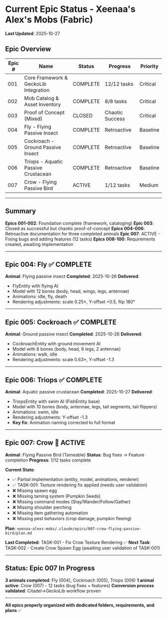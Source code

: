 # Current Epic Status - Xeenaa's Alex's Mobs (Fabric)

**Last Updated**: 2025-10-27

## Epic Overview

| Epic # | Name | Status | Progress | Priority |
|--------|------|--------|----------|----------|
| 001 | Core Framework & GeckoLib Integration | COMPLETE | 12/12 tasks | Critical |
| 002 | Mob Catalog & Asset Inventory | COMPLETE | 8/8 tasks | Critical |
| 003 | Proof of Concept (Mixed) | CLOSED | Chaotic Success | Critical |
| 004 | Fly - Flying Passive Insect | COMPLETE | Retroactive | Baseline |
| 005 | Cockroach - Ground Passive Insect | COMPLETE | Retroactive | Baseline |
| 006 | Triops - Aquatic Passive Crustacean | COMPLETE | Retroactive | Baseline |
| 007 | Crow - Flying Passive Bird | ACTIVE | 1/12 tasks | Medium |

---

## Summary

**Epics 001-002**: Foundation complete (framework, cataloging)
**Epic 003**: Closed as successful but chaotic proof-of-concept
**Epics 004-006**: Retroactive documentation for three completed animals
**Epic 007**: ACTIVE - Fixing bugs and adding features (12 tasks)
**Epics 008-100**: Requirements created, awaiting implementation

---

## Epic 004: Fly ✅ COMPLETE

**Animal**: Flying passive insect
**Completed**: 2025-10-26
**Delivered**:
- FlyEntity with flying AI
- Model with 12 bones (body, head, wings, legs, antennae)
- Animations: idle, fly, death
- Rendering adjustments: scale 0.25×, Y-offset +0.5, flip 180°

---

## Epic 005: Cockroach ✅ COMPLETE

**Animal**: Ground passive insect
**Completed**: 2025-10-26
**Delivered**:
- CockroachEntity with ground movement AI
- Model with 8 bones (body, head, 6 legs, 2 antennae)
- Animations: walk, idle
- Rendering adjustments: scale 0.63×, Y-offset -1.3

---

## Epic 006: Triops ✅ COMPLETE

**Animal**: Aquatic passive crustacean
**Completed**: 2025-10-27
**Delivered**:
- TriopsEntity with swim AI (FishEntity base)
- Model with 10 bones (body, antennae, legs, tail segments, tail flippers)
- Animations: swim, idle
- Rendering adjustments: Y-offset -1.3
- **Key fix**: Animation naming corrected to full format

---

## Epic 007: Crow 🔄 ACTIVE

**Animal**: Flying Passive Bird (Tameable)
**Status**: Bug fixes → Feature completion
**Progress**: 1/12 tasks complete

**Current State**:
- ✅ Partial implementation (entity, model, animations, renderer)
- ✅ TASK-001: Texture rendering fix applied (needs user validation)
- ❌ Missing spawn egg
- ❌ Missing taming system (Pumpkin Seeds)
- ❌ Missing command modes (Stay/Wander/Follow/Gather)
- ❌ Missing shoulder perching
- ❌ Missing item gathering automation
- ❌ Missing pest behaviors (crop damage, pumpkin fleeing)

**Plan**: `xeenaa-alexs-mobs/.claude/epics/007-crow-flying-passive-bird/plan.md`

**Last Completed**: TASK-001 - Fix Crow Texture Rendering ✅
**Next Task**: TASK-002 - Create Crow Spawn Egg (awaiting user validation of TASK-001)

---

## Status: Epic 007 In Progress

**3 animals completed**: Fly (004), Cockroach (005), Triops (006)
**1 animal active**: Crow (007) - 12 tasks (bug fixes + features)
**Conversion process validated**: Citadel→GeckoLib workflow proven

---

**All epics properly organized with dedicated folders, requirements, and plans** ✅
